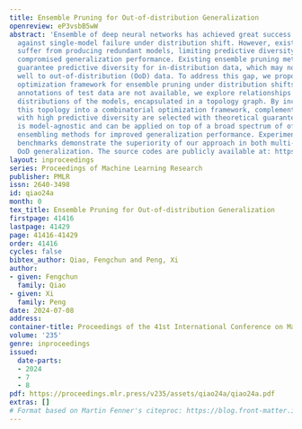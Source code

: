 ```yaml
---
title: Ensemble Pruning for Out-of-distribution Generalization
openreview: eP3vsbB5wW
abstract: 'Ensemble of deep neural networks has achieved great success in hedging
  against single-model failure under distribution shift. However, existing techniques
  suffer from producing redundant models, limiting predictive diversity and yielding
  compromised generalization performance. Existing ensemble pruning methods can only
  guarantee predictive diversity for in-distribution data, which may not transfer
  well to out-of-distribution (OoD) data. To address this gap, we propose a principled
  optimization framework for ensemble pruning under distribution shifts. Since the
  annotations of test data are not available, we explore relationships between prediction
  distributions of the models, encapsulated in a topology graph. By incorporating
  this topology into a combinatorial optimization framework, complementary models
  with high predictive diversity are selected with theoretical guarantees. Our approach
  is model-agnostic and can be applied on top of a broad spectrum of off-the-shelf
  ensembling methods for improved generalization performance. Experiments on common
  benchmarks demonstrate the superiority of our approach in both multi- and single-source
  OoD generalization. The source codes are publicly available at: https://github.com/joffery/TEP.'
layout: inproceedings
series: Proceedings of Machine Learning Research
publisher: PMLR
issn: 2640-3498
id: qiao24a
month: 0
tex_title: Ensemble Pruning for Out-of-distribution Generalization
firstpage: 41416
lastpage: 41429
page: 41416-41429
order: 41416
cycles: false
bibtex_author: Qiao, Fengchun and Peng, Xi
author:
- given: Fengchun
  family: Qiao
- given: Xi
  family: Peng
date: 2024-07-08
address:
container-title: Proceedings of the 41st International Conference on Machine Learning
volume: '235'
genre: inproceedings
issued:
  date-parts:
  - 2024
  - 7
  - 8
pdf: https://proceedings.mlr.press/v235/assets/qiao24a/qiao24a.pdf
extras: []
# Format based on Martin Fenner's citeproc: https://blog.front-matter.io/posts/citeproc-yaml-for-bibliographies/
---
```


